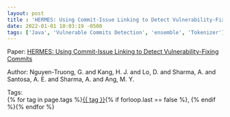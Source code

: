 ```yaml
---
layout: post
title : 'HERMES: Using Commit-Issue Linking to Detect Vulnerability-Fixing Commits'
date: 2022-01-01 10:03:19 -0500
tags: ['Java', 'Vulnerable Commits Detection', 'ensemble', 'Tokenizer']
---
```

Paper: [HERMES: Using Commit-Issue Linking to Detect Vulnerability-Fixing Commits](https://ieeexplore-ieee-org.proxy.library.nd.edu/search/searchresult.jsp?newsearch=true&queryText=HERMES:%20Using%20Commit-Issue%20Linking%20to%20Detect%20Vulnerability-Fixing%20Commits)

Author: Nguyen-Truong, G. and Kang, H. J. and Lo, D. and Sharma, A. and Santosa, A. E. and Sharma, A. and Ang, M. Y.




 Tags:  
        <span>{% for tag in page.tags %}<a href="/tags/#{{ tag | slugify }}">{{ tag }}</a>{% if forloop.last == false %}, {% endif %}{% endfor %}</span>
